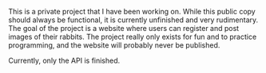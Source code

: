 This is a private project that I have been working on. While this public copy should always be functional, it is currently unfinished and very rudimentary. The goal of the project is a website where users can register and post images of their rabbits. The project really only exists for fun and to practice programming, and the website will probably never be published.

Currently, only the API is finished.
